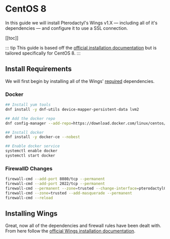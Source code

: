 # CentOS 8
In this guide we will install Pterodactyl's Wings v1.X — including all of it's dependencies — and configure it to use a SSL connection.

[[toc]]

::: tip
This guide is based off the [official installation documentation](/wings/1.0/installing.md) but is tailored specifically for CentOS 8.
:::

## Install Requirements
We will first begin by installing all of the Wings' [required](/wings/1.0/installing.md#dependencies) dependencies.

### Docker

```bash
## Install yum tools
dnf install -y dnf-utils device-mapper-persistent-data lvm2

## Add the docker repo
dnf config-manager --add-repo=https://download.docker.com/linux/centos/docker-ce.repo

## Install docker
dnf install -y docker-ce --nobest

## Enable docker service
systemctl enable docker
systemctl start docker
```

### FirewallD Changes
```bash
firewall-cmd --add-port 8080/tcp --permanent
firewall-cmd --add-port 2022/tcp --permanent
firewall-cmd --permanent --zone=trusted --change-interface=pterodactyl0
firewall-cmd --zone=trusted --add-masquerade --permanent
firewall-cmd --reload
```

## Installing Wings
Great, now all of the dependencies and firewall rules have been dealt with. From here follow the [official Wings installation documentation](/wings/1.0/installing.html#enabling-swap).

